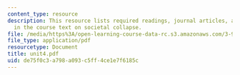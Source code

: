 ```yaml
---
content_type: resource
description: This resource lists required readings, journal articles, and chapters
  in the course text on societal collapse.
file: /media/https%3A/open-learning-course-data-rc.s3.amazonaws.com/3-986-the-human-past-introduction-to-archaeology-fall-2006/de75f0c3a798a093c5ff4ce1e7f6185c_unit4.pdf
file_type: application/pdf
resourcetype: Document
title: unit4.pdf
uid: de75f0c3-a798-a093-c5ff-4ce1e7f6185c
---
```

